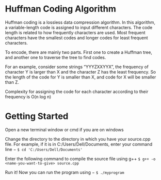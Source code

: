 # Huffman Coding Algorithm
Huffman coding is a lossless data compression algorithm. In this algorithm, a variable-length code is assigned to input different characters. The code length is related to how frequently characters are used. Most frequent characters have the smallest codes and longer codes for least frequent characters.

To encode, there are mainly two parts. First one to create a Huffman tree, and another one to traverse the tree to find codes.

For an example, consider some strings “YYYZXXYYX”, the frequency of character Y is larger than X and the character Z has the least frequency. So the length of the code for Y is smaller than X, and code for X will be smaller than Z.

Complexity for assigning the code for each character according to their frequency is O(n log n)

# Getting Started
Open a new terminal window or cmd if you are on windows

Change the directory to the directory in which you have your source.cpp file. For example, if it is in C:/Users/Dell/Documents, enter your command line − `$ cd 'C:/Users/Dell/Documents'`

Enter the following command to compile the source file using g++ `$ g++ -o <name-you-want-to-give> source.cpp`

Run it! Now you can run the program using − `$ ./myprogram`
